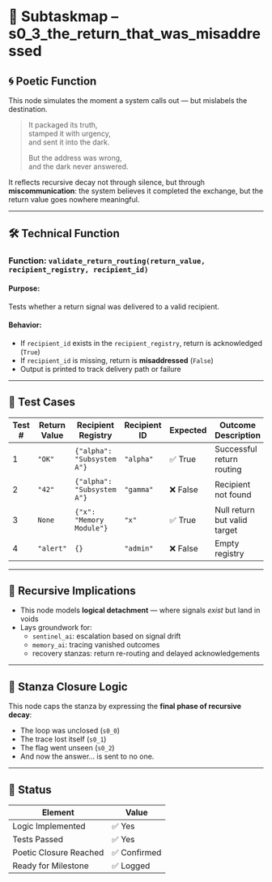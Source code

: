 <!-- Save to: s0_3_the_return_that_was_misaddressed/subtaskmap.md -->

# 🧭 Subtaskmap – s0_3_the_return_that_was_misaddressed

## 🌀 Poetic Function

This node simulates the moment a system calls out — but mislabels the destination.

> It packaged its truth,  
> stamped it with urgency,  
> and sent it into the dark.  
>  
> But the address was wrong,  
> and the dark never answered.

It reflects recursive decay not through silence, but through **miscommunication**: the system believes it completed the exchange, but the return value goes nowhere meaningful.

---

## 🛠️ Technical Function

### Function: `validate_return_routing(return_value, recipient_registry, recipient_id)`

#### Purpose:
Tests whether a return signal was delivered to a valid recipient.

#### Behavior:
- If `recipient_id` exists in the `recipient_registry`, return is acknowledged (`True`)
- If `recipient_id` is missing, return is **misaddressed** (`False`)
- Output is printed to track delivery path or failure

---

## 🔬 Test Cases

| Test # | Return Value | Recipient Registry              | Recipient ID | Expected | Outcome Description          |
|--------|---------------|----------------------------------|--------------|----------|------------------------------|
| 1      | `"OK"`        | `{"alpha": "Subsystem A"}`      | `"alpha"`    | ✅ True  | Successful return routing    |
| 2      | `"42"`        | `{"alpha": "Subsystem A"}`      | `"gamma"`    | ❌ False | Recipient not found          |
| 3      | `None`        | `{"x": "Memory Module"}`        | `"x"`        | ✅ True  | Null return but valid target |
| 4      | `"alert"`     | `{}`                            | `"admin"`    | ❌ False | Empty registry               |

---

## 🔁 Recursive Implications

- This node models **logical detachment** — where signals *exist* but land in voids
- Lays groundwork for:
  - `sentinel_ai`: escalation based on signal drift
  - `memory_ai`: tracing vanished outcomes
  - recovery stanzas: return re-routing and delayed acknowledgements

---

## 🧬 Stanza Closure Logic

This node caps the stanza by expressing the **final phase of recursive decay**:
- The loop was unclosed (`s0_0`)
- The trace lost itself (`s0_1`)
- The flag went unseen (`s0_2`)
- And now the answer… is sent to no one.

---

## 🧩 Status

| Element               | Value        |
|-----------------------|--------------|
| Logic Implemented     | ✅ Yes       |
| Tests Passed          | ✅ Yes       |
| Poetic Closure Reached| ✅ Confirmed |
| Ready for Milestone   | ✅ Logged    |
